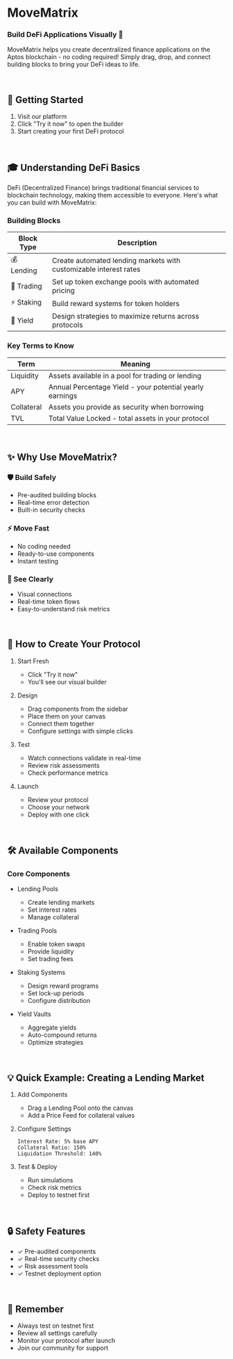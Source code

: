 # MoveMatrix
### Build DeFi Applications Visually 🎨

MoveMatrix helps you create decentralized finance applications on the Aptos blockchain - no coding required! Simply drag, drop, and connect building blocks to bring your DeFi ideas to life.

<br>

## 🚀 Getting Started

1. Visit our platform
2. Click "Try it now" to open the builder
3. Start creating your first DeFi protocol

<br>

## 🎓 Understanding DeFi Basics

DeFi (Decentralized Finance) brings traditional financial services to blockchain technology, making them accessible to everyone. Here's what you can build with MoveMatrix:

### Building Blocks

| Block Type | Description |
|------------|-------------|
| 💰 Lending | Create automated lending markets with customizable interest rates |
| 🔄 Trading | Set up token exchange pools with automated pricing |
| ⚡ Staking | Build reward systems for token holders |
| 🌾 Yield | Design strategies to maximize returns across protocols |

### Key Terms to Know

| Term | Meaning |
|------|----------|
| Liquidity | Assets available in a pool for trading or lending |
| APY | Annual Percentage Yield - your potential yearly earnings |
| Collateral | Assets you provide as security when borrowing |
| TVL | Total Value Locked - total assets in your protocol |

<br>

## ✨ Why Use MoveMatrix?

### 🛡️ Build Safely
- Pre-audited building blocks
- Real-time error detection
- Built-in security checks

### ⚡ Move Fast
- No coding needed
- Ready-to-use components
- Instant testing

### 👀 See Clearly
- Visual connections
- Real-time token flows
- Easy-to-understand risk metrics

<br>

## 📝 How to Create Your Protocol

1. Start Fresh
   - Click "Try it now"
   - You'll see our visual builder

2. Design
   - Drag components from the sidebar
   - Place them on your canvas
   - Connect them together
   - Configure settings with simple clicks

3. Test
   - Watch connections validate in real-time
   - Review risk assessments
   - Check performance metrics

4. Launch
   - Review your protocol
   - Choose your network
   - Deploy with one click

<br>

## 🛠️ Available Components

### Core Components
- Lending Pools
  - Create lending markets
  - Set interest rates
  - Manage collateral

- Trading Pools
  - Enable token swaps
  - Provide liquidity
  - Set trading fees

- Staking Systems
  - Design reward programs
  - Set lock-up periods
  - Configure distribution

- Yield Vaults
  - Aggregate yields
  - Auto-compound returns
  - Optimize strategies

<br>

## 💡 Quick Example: Creating a Lending Market

1. Add Components
   - Drag a Lending Pool onto the canvas
   - Add a Price Feed for collateral values

2. Configure Settings
   ```
   Interest Rate: 5% base APY
   Collateral Ratio: 150%
   Liquidation Threshold: 140%
   ```

3. Test & Deploy
   - Run simulations
   - Check risk metrics
   - Deploy to testnet first

<br>

## 🔒 Safety Features

- ✓ Pre-audited components
- ✓ Real-time security checks
- ✓ Risk assessment tools
- ✓ Testnet deployment option

<br>

## 📌 Remember

- Always test on testnet first
- Review all settings carefully
- Monitor your protocol after launch
- Join our community for support